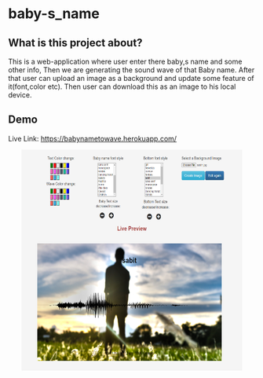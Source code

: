 # baby-s_name

## What is this project about?

This is a web-application where user enter there baby,s name and some other info, Then we are generating the  sound wave of that Baby name.
After that user can upload an image as a background and update some feature of it(font,color etc). Then user can download this as an image to his local device.
  
## Demo
 Live Link: https://babynametowave.herokuapp.com/
 
 <p align="center">
  <a href="https://github.com/SabiulSabit">
    <img src="demo.png" alt="Logo" width="450" height="450">
  </a>
</p>
